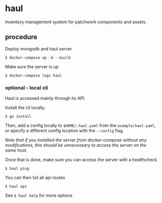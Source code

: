 # haul

Inventory management system for patchwork components and assets.

## procedure

Deploy mongodb and haul server

`$ docker-compose up -d --build`

Make sure the server is up

`$ docker-compose logs haul`

### optional - local cli

Haul is accessed mainly through its API.

Install the cli locally.

`$ go install`

Then, add a config locally to `$HOME/.haul.yaml` from the `example/haul.yaml`, or specify a different config location with the `--config` flag. 

*Note that if you installed the server from docker-compose without any modifications, this should be unnecessary to access the server on the same host.*

Once that is done, make sure you can access the server with a healthcheck

`$ haul ping`

You can then list all api routes

`$ haul api`

See `$ haul help` for more options
